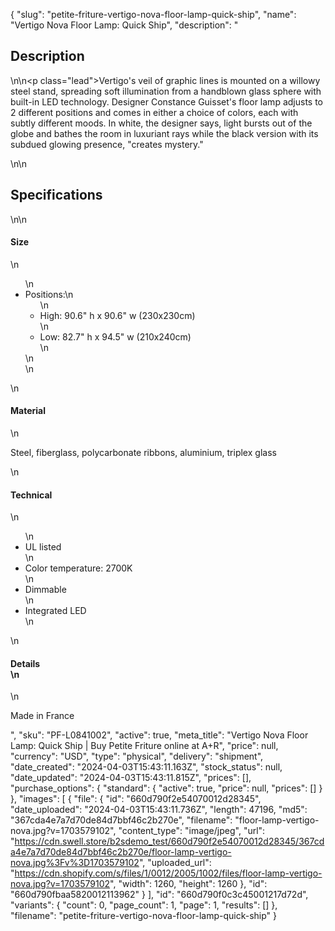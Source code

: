 {
  "slug": "petite-friture-vertigo-nova-floor-lamp-quick-ship",
  "name": "Vertigo Nova Floor Lamp: Quick Ship",
  "description": "<h2>Description</h2>\n<!-- split -->\n<p class=\"lead\">Vertigo's veil of graphic lines is mounted on a willowy steel stand, spreading soft illumination from a handblown glass sphere with built-in LED technology. Designer Constance Guisset's floor lamp adjusts to 2 different positions and comes in either a choice of colors, each with subtly different moods. In white, the designer says, light bursts out of the globe and bathes the room in luxuriant rays while the black version with its subdued glowing presence, \"creates mystery.\" </p>\n<!-- split -->\n<h2>Specifications</h2>\n<!-- split -->\n<h4>Size</h4>\n<ul>\n<li>Positions:\n<ul>\n<li>High: 90.6\" h x 90.6\" w (230x230cm)</li>\n<li>Low: 82.7\" h x 94.5\" w (210x240cm)</li>\n</ul>\n</li>\n</ul>\n<h4>Material</h4>\n<p>Steel, fiberglass, polycarbonate ribbons, aluminium, triplex glass</p>\n<h4>Technical</h4>\n<ul>\n<li>UL listed</li>\n<li>Color temperature: 2700K</li>\n<li>Dimmable</li>\n<li>Integrated LED</li>\n</ul>\n<h4>Details<br>\n</h4>\n<p>Made in France</p>",
  "sku": "PF-L0841002",
  "active": true,
  "meta_title": "Vertigo Nova Floor Lamp: Quick Ship | Buy Petite Friture online at A+R",
  "price": null,
  "currency": "USD",
  "type": "physical",
  "delivery": "shipment",
  "date_created": "2024-04-03T15:43:11.163Z",
  "stock_status": null,
  "date_updated": "2024-04-03T15:43:11.815Z",
  "prices": [],
  "purchase_options": {
    "standard": {
      "active": true,
      "price": null,
      "prices": []
    }
  },
  "images": [
    {
      "file": {
        "id": "660d790f2e54070012d28345",
        "date_uploaded": "2024-04-03T15:43:11.736Z",
        "length": 47196,
        "md5": "367cda4e7a7d70de84d7bbf46c2b270e",
        "filename": "floor-lamp-vertigo-nova.jpg?v=1703579102",
        "content_type": "image/jpeg",
        "url": "https://cdn.swell.store/b2sdemo_test/660d790f2e54070012d28345/367cda4e7a7d70de84d7bbf46c2b270e/floor-lamp-vertigo-nova.jpg%3Fv%3D1703579102",
        "uploaded_url": "https://cdn.shopify.com/s/files/1/0012/2005/1002/files/floor-lamp-vertigo-nova.jpg?v=1703579102",
        "width": 1260,
        "height": 1260
      },
      "id": "660d790fbaa5820012113962"
    }
  ],
  "id": "660d790f0c3c45001217d72d",
  "variants": {
    "count": 0,
    "page_count": 1,
    "page": 1,
    "results": []
  },
  "filename": "petite-friture-vertigo-nova-floor-lamp-quick-ship"
}